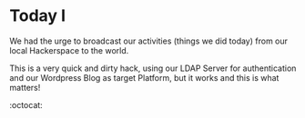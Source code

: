 # Today I

We had the urge to broadcast our activities (things we did today) from our local Hackerspace to the world.

This is a very quick and dirty hack, using our LDAP Server for authentication and our Wordpress Blog as target Platform, but it works and this is what matters!

:octocat:


